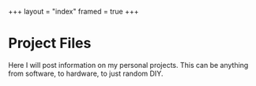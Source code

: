 +++
layout = "index"
framed = true
+++

# Project Files

Here I will post information on my personal projects. This can be anything from
software, to hardware, to just random DIY. 
